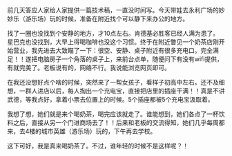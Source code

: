 ﻿---
Title: 不讲武德
date: 2021-05-16 
Tags:
    - "奶茶店"
    - "充电"
    - "中学生"
categories: ["essay"]
---

前几天答应人家给人家提供一篇技术稿，一直没时间写。今天带娃去永利广场的妙妙乐（游乐场）玩的时候，准备在附近找个可以静下来办公的地方。

找了一圈也没找到个安静的地方，才10点左右。肯德基必胜客已经人满为患了。星巴克也没找到，大早上得喝咖啡也没这个习惯。终于在附近瞥见一个奶茶店刚开始营业，我先进去大致瞄了一下：很空、安静、桌子附近有很多充电口。完全满足！！遂把电脑房子一个角落的桌子上，来前台点单，随便问下有没有wifi提供，有就完美了。老板说有的，网络不行。我说能浏览网页即可。

在我还没想好点个啥的时候，突然来了一帮女孩子，看样子初高中左右。还不及细想，一群人进店以后，每人掏出一个充电宝，直接把店里的插座干满！！真是不讲武德，等我点好，拿着小票去位置上的时候。5个插座都被5个充电宝汲取着。

我想了想，她们就是来个喝奶茶，喝完应该就走了。谁能想到，她们各点了一杯饮料之后，直接从另一个门进商场去了！！后来和老板的交流得知，她们几乎每周都来，去4楼的城市英雄（游乐场）玩的，下午再去学校。

这下可好，我是真来喝奶茶了。不过，谁年轻的时候不是这样呢？！